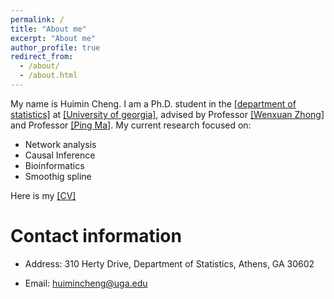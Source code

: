 ```yaml
---
permalink: /
title: "About me"
excerpt: "About me"
author_profile: true
redirect_from: 
  - /about/
  - /about.html
---
```


My name is Huimin Cheng. I am a Ph.D. student in the [[department of statistics]](https://www.stat.uga.edu/) at [[University of georgia]](https://www.uga.edu/), advised by Professor [[Wenxuan Zhong]](https://zhonglab.uga.edu/) and Professor [[Ping Ma]](https://malab.uga.edu/). My current research focused on:  
* Network analysis  
* Causal Inference  
* Bioinformatics  
* Smoothig spline

Here is my [[CV]](https://huimincheng2015.github.io/files/CV_Huimin.pdf)


Contact information
======
* Address: 310 Herty Drive, Department of Statistics, Athens, GA 30602

* Email: huimincheng@uga.edu
